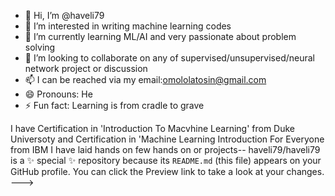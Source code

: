 - 👋 Hi, I’m @haveli79
- 👀 I’m interested in writing machine learning codes
- 🌱 I’m currently learning ML/AI and very passionate about problem solving
- 💞️ I’m looking to collaborate on any of supervised/unsupervised/neural network project or discussion
- 📫 I can be reached via my email:omololatosin@gmail.com
- 😄 Pronouns: He
- ⚡ Fun fact: Learning is from cradle to grave

I have Certification in 'Introduction To Macvhine Learning' from Duke Universoty and Certification in 'Machine Learning Introduction For Everyone from IBM 
I have laid hands on few hands on or projects--
haveli79/haveli79 is a ✨ special ✨ repository because its `README.md` (this file) appears on your GitHub profile.
You can click the Preview link to take a look at your changes.
--->
